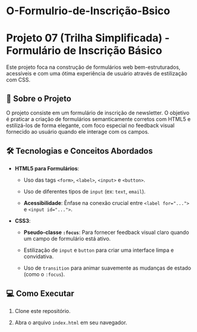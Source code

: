 # O-Formulrio-de-Inscrição-Bsico

# Projeto 07 (Trilha Simplificada) - Formulário de Inscrição Básico

 

Este projeto foca na construção de formulários web bem-estruturados, acessíveis e com uma ótima experiência de usuário através de estilização com CSS.

 

## 🚀 Sobre o Projeto

 

O projeto consiste em um formulário de inscrição de newsletter. O objetivo é praticar a criação de formulários semanticamente corretos com HTML5 e estilizá-los de forma elegante, com foco especial no feedback visual fornecido ao usuário quando ele interage com os campos.

 

## 🛠️ Tecnologias e Conceitos Abordados

 

- **HTML5 para Formulários**:

  - Uso das tags `<form>`, `<label>`, `<input>` e `<button>`.

  - Uso de diferentes tipos de `input` (ex: `text`, `email`).

  - **Acessibilidade**: Ênfase na conexão crucial entre `<label for="...">` e `<input id="...">`.

- **CSS3**:

  - **Pseudo-classe `:focus`**: Para fornecer feedback visual claro quando um campo de formulário está ativo.

  - Estilização de `input` e `button` para criar uma interface limpa e convidativa.

  - Uso de `transition` para animar suavemente as mudanças de estado (como o `:focus`).

 

## 💻 Como Executar

 

1. Clone este repositório.

2. Abra o arquivo `index.html` em seu navegador.

